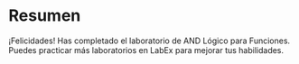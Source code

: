 # Resumen

¡Felicidades! Has completado el laboratorio de AND Lógico para Funciones. Puedes practicar más laboratorios en LabEx para mejorar tus habilidades.
